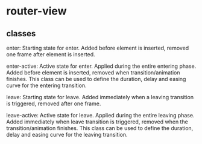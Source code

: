 # router-view

## classes

enter: Starting state for enter. 
Added before element is inserted, removed one frame after element is inserted.

enter-active: Active state for enter. Applied during the entire entering phase. Added before element is inserted, removed when transition/animation finishes. This class can be used to define the duration, delay and easing curve for the entering transition.

leave: Starting state for leave. Added immediately when a leaving transition is triggered, removed after one frame.

leave-active: Active state for leave. Applied during the entire leaving phase. Added immediately when leave transition is triggered, removed when the transition/animation finishes. This class can be used to define the duration, delay and easing curve for the leaving transition.
